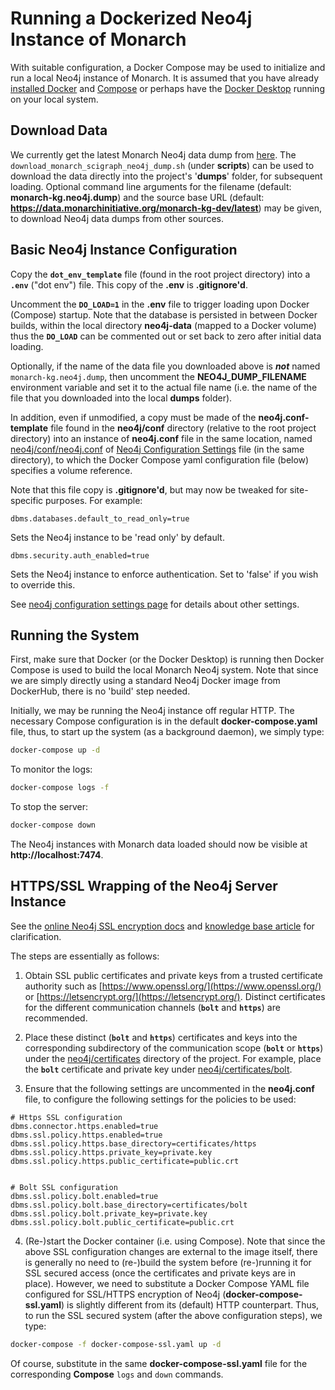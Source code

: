 # Running a Dockerized Neo4j Instance of Monarch

With suitable configuration, a Docker Compose may be used to initialize and run a local Neo4j instance of Monarch.  It is assumed that you have already [installed Docker](https://docs.docker.com/get-docker/) and [Compose](https://docker-docs.netlify.app/compose/install/) or perhaps have the [Docker Desktop](https://docs.docker.com/compose/install/) running on your local system.

## Download Data

We currently get the latest Monarch Neo4j data dump from 
[here](https://data.monarchinitiative.org/monarch-kg-dev/latest/monarch-kg.neo4j.dump). The `download_monarch_scigraph_neo4j_dump.sh` (under **scripts**) can be used to download the data directly into the project's '**dumps**' folder, for subsequent loading. Optional command line arguments for the filename (default: **monarch-kg.neo4j.dump**) and the source base URL (default: **https://data.monarchinitiative.org/monarch-kg-dev/latest**) may be given, to download Neo4j data dumps from other sources.

## Basic Neo4j Instance Configuration

Copy the **`dot_env_template`** file (found in the root project directory) into a **`.env`** ("dot env") file. This copy of the **.env** is **.gitignore'd**.

Uncomment the **`DO_LOAD=1`** in the **.env** file to trigger loading upon Docker (Compose) startup.  Note that the database is persisted in between Docker builds, within the local directory **neo4j-data** (mapped to a Docker volume) thus the **`DO_LOAD`** can be commented out or set back to zero after initial data loading. 

Optionally, if the name of the data file you downloaded above is _**not**_ named `monarch-kg.neo4j.dump`, then uncomment the **NEO4J_DUMP_FILENAME** environment variable and set it to the actual file name (i.e. the name of the file that you downloaded into the local **dumps** folder).

In addition, even if unmodified, a copy must be made of the **neo4j.conf-template** file found in the **neo4j/conf** directory (relative to the root project directory) into an instance of **neo4j.conf** file in the same location, named [neo4j/conf/neo4j.conf](neo4j/conf/neo4j.conf) of [Neo4j Configuration Settings](https://neo4j.com/docs/operations-manual/current/reference/configuration-settings) file (in the same directory), to which the Docker Compose yaml configuration file (below) specifies a volume reference. 

Note that this file copy is **.gitignore'd**, but may now be tweaked for site-specific purposes. For example:

```properties
dbms.databases.default_to_read_only=true
```

Sets the Neo4j instance to be 'read only' by default.

```properties
dbms.security.auth_enabled=true
```

Sets the Neo4j instance to enforce authentication. Set to 'false' if you wish to override this.

See [neo4j configuration settings page](https://neo4j.com/docs/operations-manual/4.4/reference/configuration-settings/) for details about other settings.

## Running the System

First, make sure that Docker (or the Docker Desktop) is running then Docker Compose is used to build the local Monarch Neo4j system. Note that since we are simply directly using a standard Neo4j Docker image from DockerHub, there is no 'build' step needed.

Initially, we may be running the Neo4j instance off regular HTTP. The necessary Compose configuration is in the default **docker-compose.yaml** file, thus, to start up the system (as a background daemon), we simply type:

```bash
docker-compose up -d
```

To monitor the logs:

```bash
docker-compose logs -f
```

To stop the server:

```bash
docker-compose down
```

The Neo4j instances with Monarch data loaded should now be visible at **http://localhost:7474**.

## HTTPS/SSL Wrapping of the Neo4j Server Instance

See the [online Neo4j SSL encryption docs](https://neo4j.com/docs/operations-manual/current/docker/security/) and [knowledge base article](https://neo4j.com/developer/kb/setting-up-ssl-with-docker) for clarification.

The steps are essentially as follows:

1. Obtain SSL public certificates and private keys from a trusted certificate authority such as [https://www.openssl.org/](https://www.openssl.org/) or [https://letsencrypt.org/](https://letsencrypt.org/). Distinct certificates for the different communication channels (**`bolt`** and **`https`**) are recommended.

2. Place these distinct (**`bolt`** and **`https`**) certificates and keys into the corresponding subdirectory of the communication scope (**`bolt`** or **`https`**) under the [neo4j/certificates](neo4j/certificates) directory of the project. For example, place the **`bolt`** certificate and private key under [neo4j/certificates/bolt](neo4j/certificates/bolt).

3. Ensure that the following settings are uncommented in the **neo4j.conf** file, to configure the following settings for the policies to be used:

```properties
# Https SSL configuration
dbms.connector.https.enabled=true
dbms.ssl.policy.https.enabled=true
dbms.ssl.policy.https.base_directory=certificates/https
dbms.ssl.policy.https.private_key=private.key
dbms.ssl.policy.https.public_certificate=public.crt


# Bolt SSL configuration
dbms.ssl.policy.bolt.enabled=true
dbms.ssl.policy.bolt.base_directory=certificates/bolt
dbms.ssl.policy.bolt.private_key=private.key
dbms.ssl.policy.bolt.public_certificate=public.crt
```

4. (Re-)start the Docker container (i.e. using Compose). Note that since the above SSL configuration changes are external to the image itself, there is generally no need to (re-)build the system before (re-)running it for SSL secured access (once the certificates and private keys are in place). However, we need to substitute a Docker Compose YAML file configured for SSL/HTTPS encryption of Neo4j (**docker-compose-ssl.yaml**) is slightly different from its (default) HTTP counterpart. Thus, to run the SSL secured system (after the above configuration steps), we type:

```bash
docker-compose -f docker-compose-ssl.yaml up -d
```

Of course, substitute in the same **docker-compose-ssl.yaml** file for the corresponding **Compose** `logs` and `down` commands.
